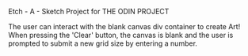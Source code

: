Etch - A - Sketch Project for THE ODIN PROJECT 

The user can interact with the blank canvas div container to create Art!  When pressing the 'Clear' button, the canvas is blank 
and the user is prompted to submit a new grid size by entering a number.

